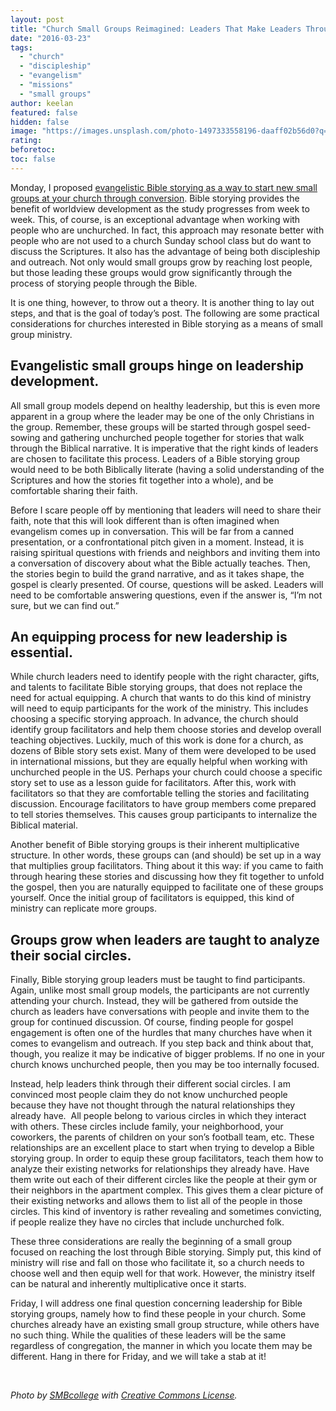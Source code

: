 ```yaml
---
layout: post
title: "Church Small Groups Reimagined: Leaders That Make Leaders Through Bible Stories"
date: "2016-03-23"
tags: 
  - "church"
  - "discipleship"
  - "evangelism"
  - "missions"
  - "small groups"
author: keelan
featured: false
hidden: false
image: "https://images.unsplash.com/photo-1497333558196-daaff02b56d0?q=80&w=2069&auto=format&fit=crop&ixlib=rb-4.0.3&ixid=M3wxMjA3fDB8MHxwaG90by1wYWdlfHx8fGVufDB8fHx8fA%3D%3D"
rating:
beforetoc:
toc: false
---
```


Monday, I proposed [evangelistic Bible storying as a way to start new small groups at your church through conversion](http://blog.keelancook.com/2016/03/church-small-groups-reimagined-use-them-for-outreach-through-bible-storying.html). Bible storying provides the benefit of worldview development as the study progresses from week to week. This, of course, is an exceptional advantage when working with people who are unchurched. In fact, this approach may resonate better with people who are not used to a church Sunday school class but do want to discuss the Scriptures. It also has the advantage of being both discipleship and outreach. Not only would small groups grow by reaching lost people, but those leading these groups would grow significantly through the process of storying people through the Bible.

It is one thing, however, to throw out a theory. It is another thing to lay out steps, and that is the goal of today’s post. The following are some practical considerations for churches interested in Bible storying as a means of small group ministry.

## **Evangelistic small groups hinge on leadership development.**

All small group models depend on healthy leadership, but this is even more apparent in a group where the leader may be one of the only Christians in the group. Remember, these groups will be started through gospel seed-sowing and gathering unchurched people together for stories that walk through the Biblical narrative. It is imperative that the right kinds of leaders are chosen to facilitate this process. Leaders of a Bible storying group would need to be both Biblically literate (having a solid understanding of the Scriptures and how the stories fit together into a whole), and be comfortable sharing their faith.

Before I scare people off by mentioning that leaders will need to share their faith, note that this will look different than is often imagined when evangelism comes up in conversation. This will be far from a canned presentation, or a confrontational pitch given in a moment. Instead, it is raising spiritual questions with friends and neighbors and inviting them into a conversation of discovery about what the Bible actually teaches. Then, the stories begin to build the grand narrative, and as it takes shape, the gospel is clearly presented. Of course, questions will be asked. Leaders will need to be comfortable answering questions, even if the answer is, “I’m not sure, but we can find out.”

## **An equipping process for new leadership is essential.**

While church leaders need to identify people with the right character, gifts, and talents to facilitate Bible storying groups, that does not replace the need for actual equipping. A church that wants to do this kind of ministry will need to equip participants for the work of the ministry. This includes choosing a specific storying approach. In advance, the church should identify group facilitators and help them choose stories and develop overall teaching objectives. Luckily, much of this work is done for a church, as dozens of Bible story sets exist. Many of them were developed to be used in international missions, but they are equally helpful when working with unchurched people in the US. Perhaps your church could choose a specific story set to use as a lesson guide for facilitators. After this, work with facilitators so that they are comfortable telling the stories and facilitating discussion. Encourage facilitators to have group members come prepared to tell stories themselves. This causes group participants to internalize the Biblical material.

Another benefit of Bible storying groups is their inherent multiplicative structure. In other words, these groups can (and should) be set up in a way that multiplies group facilitators. Thing about it this way: if you came to faith through hearing these stories and discussing how they fit together to unfold the gospel, then you are naturally equipped to facilitate one of these groups yourself. Once the initial group of facilitators is equipped, this kind of ministry can replicate more groups.

## **Groups grow when leaders are taught to analyze their social circles.**

Finally, Bible storying group leaders must be taught to find participants. Again, unlike most small group models, the participants are not currently attending your church. Instead, they will be gathered from outside the church as leaders have conversations with people and invite them to the group for continued discussion. Of course, finding people for gospel engagement is often one of the hurdles that many churches have when it comes to evangelism and outreach. If you step back and think about that, though, you realize it may be indicative of bigger problems. If no one in your church knows unchurched people, then you may be too internally focused.

Instead, help leaders think through their different social circles. I am convinced most people claim they do not know unchurched people because they have not thought through the natural relationships they already have.  All people belong to various circles in which they interact with others. These circles include family, your neighborhood, your coworkers, the parents of children on your son’s football team, etc. These relationships are an excellent place to start when trying to develop a Bible storying group. In order to equip these group facilitators, teach them how to analyze their existing networks for relationships they already have. Have them write out each of their different circles like the people at their gym or their neighbors in the apartment complex. This gives them a clear picture of their existing networks and allows them to list all of the people in those circles. This kind of inventory is rather revealing and sometimes convicting, if people realize they have no circles that include unchurched folk.

These three considerations are really the beginning of a small group focused on reaching the lost through Bible storying. Simply put, this kind of ministry will rise and fall on those who facilitate it, so a church needs to choose well and then equip well for that work. However, the ministry itself can be natural and inherently multiplicative once it starts.

Friday, I will address one final question concerning leadership for Bible storying groups, namely how to find these people in your church. Some churches already have an existing small group structure, while others have no such thing. While the qualities of these leaders will be the same regardless of congregation, the manner in which you locate them may be different. Hang in there for Friday, and we will take a stab at it!

 

_Photo by [SMBcollege](https://www.flickr.com/photos/smbcollege/5510561294/in/photostream/) with [Creative Commons License](https://creativecommons.org/licenses/by/2.0/legalcode)._
